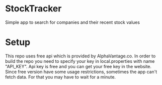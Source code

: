 # StockTracker
Simple app to search for companies and their recent stock values
# Setup
This repo uses free api which is provided by AlphaVantage.co. 
In order to build the repo you need to specify your key in local.properties with name "API_KEY".
Api key is free and you can get your free key in the website.
Since free version have some usage restrictions, sometimes the app can't fetch data. For that you may have to wait for a minute.
